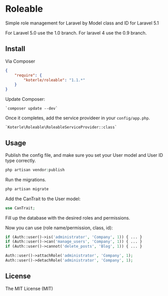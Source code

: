 # Roleable

Simple role management for Laravel by Model class and ID for Laravel 5.1

For Laravel 5.0 use the 1.0 branch.
For laravel 4 use the 0.9 branch.

## Install

Via Composer

``` json
{
    "require": {
        "koterle/roleable": "1.1.*"
    }
}
```

Update Composer:

    `composer update --dev`

Once it completes, add the service provideer in your `config/app.php`.

    `Koterle\Roleable\RoleableServiceProvider::class`


## Usage

Publish the config file, and make sure you set your User model and User ID type
correctly.

``` php
php artisan vendor:publish
```

Run the migrations.

``` php
php artisan migrate
```

Add the CanTrait to the User model:
``` php
use CanTrait;
```

Fill up the database with the desired roles and permissions.

Now you can use (role name/permission, class, id):
``` php
if (Auth::user()->is('administrator', 'Company', 1)) { ... }
if (Auth::user()->can('manage_users', 'Company', 1)) { ... }
if (Auth::user()->cannot('delete_posts', 'Blog', 1)) { ... }

Auth::user()->attachRole('administrator', 'Company', 1);
Auth::user()->detachRole('administrator', 'Company', 1);
```


## License

The MIT License (MIT)
